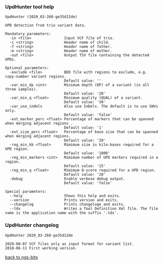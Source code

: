 ### UpdHunter tool help
	UpdHunter (2020_03-260-ge35d12de)
	
	UPD detection from trio variant data.
	
	Mandatory parameters:
	  -in <file>               Input VCF file of trio.
	  -c <string>              Header name of child.
	  -f <string>              Header name of father.
	  -m <string>              Header name of mother.
	  -out <file>              Output TSV file containing the detected UPDs.
	
	Optional parameters:
	  -exclude <file>          BED file with regions to exclude, e.g. copy-number variant regions.
	                           Default value: ''
	  -var_min_dp <int>        Minimum depth (DP) of a variant (in all three samples).
	                           Default value: '20'
	  -var_min_q <float>       Minimum quality (QUAL) of a variant.
	                           Default value: '30'
	  -var_use_indels          Also use InDels. The default is to use SNVs only.
	                           Default value: 'false'
	  -ext_marker_perc <float> Percentage of markers that can be spanned when merging adjacent regions .
	                           Default value: '1'
	  -ext_size_perc <float>   Percentage of base size that can be spanned when merging adjacent regions.
	                           Default value: '20'
	  -reg_min_kb <float>      Mimimum size in kilo-bases required for a UPD region.
	                           Default value: '1000'
	  -reg_min_markers <int>   Mimimum number of UPD markers required in a region.
	                           Default value: '15'
	  -reg_min_q <float>       Mimimum Q-score required for a UPD region.
	                           Default value: '20'
	  -debug                   Enable verbose debug output.
	                           Default value: 'false'
	
	Special parameters:
	  --help                   Shows this help and exits.
	  --version                Prints version and exits.
	  --changelog              Prints changeloge and exits.
	  --tdx                    Writes a Tool Definition Xml file. The file name is the application name with the suffix '.tdx'.
	
### UpdHunter changelog
	UpdHunter 2020_03-260-ge35d12de
	
	2020-08-07 VCF files only as input format for variant list.
	2018-06-11 First working version.
[back to ngs-bits](https://github.com/imgag/ngs-bits)